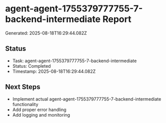 # agent-agent-1755379777755-7-backend-intermediate Report

Generated: 2025-08-18T16:29:44.082Z

## Status
- Task: agent-agent-1755379777755-7-backend-intermediate
- Status: Completed
- Timestamp: 2025-08-18T16:29:44.082Z

## Next Steps
- Implement actual agent-agent-1755379777755-7-backend-intermediate functionality
- Add proper error handling
- Add logging and monitoring
